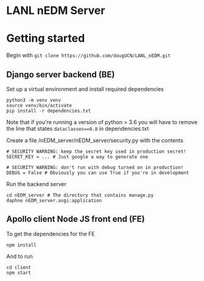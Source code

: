 # LANL nEDM Server

# Getting started

Begin with `git clone https://github.com/dougUCN/LANL_nEDM.git`

## Django server backend (BE)

Set up a virtual environment and install required dependencies
```
python3 -m venv venv
source venv/bin/activate
pip install -r dependencies.txt
```
Note that if you're running a version of python > 3.6 you will have to remove
the line that states `dataclasses==0.8` in dependencies.txt

Create a file /nEDM_server/nEDM_server/security.py with the contents
```
# SECURITY WARNING: keep the secret key used in production secret!
SECRET_KEY = ... # Just google a way to generate one

# SECURITY WARNING: don't run with debug turned on in production!
DEBUG = False # Obviously you can use True if you're in development
```

Run the backend server

```
cd nEDM_server # The directory that contains manage.py
daphne nEDM_server.asgi:application 
```

## Apollo client Node JS front end (FE)

To get the dependencies for the FE

```
npm install
```

And to run

```
cd client
npm start
```



